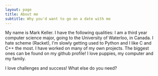 ```yaml
---
layout: page
title: About me
subtitle: Why you'd want to go on a date with me
---
```


My name is Mark Keller. I have the following qualities:
I am a third year computer science major, going to the University of Waterloo, in Canada.
I hate scheme (Racket), I'm slowly getting used to Python and I like C and C++ the most.
I have worked on many of my own projects. The biggest ones can be found on my github profile!
I love puppies, my computer and my family.

I love challenges and success!
What else do you need?